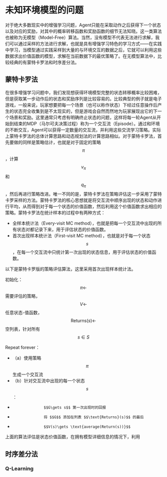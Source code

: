 # 未知环境模型的问题

对于绝大多数现实中的增强学习问题，Agent只能在采取动作之后获得下一个状态以及对应的奖励，对其中的概率转移函数和奖励函数的细节无法知晓。这一类算法也被称为无模型（Model-Free）算法。当然，没有模型不代表无法进行求解，我们可以通过采样的方法进行求解，也就是具有增强学习特色的学习方式——在实践中学习，当模型通过实践采样到大量的与环境交互的数据之后，它就可以利用这些数据求出价值函数的模型，求解在当前数据下的最优策略了。在无模型算法中，比较经典的有蒙特卡罗法和时序差分法。

## 蒙特卡罗法

在很多增强学习问题中，我们发现想获得环境模型完整的状态转移概率比较困难，但是获取某一步动作后的状态和奖励序列是比较容易的。比较典型的例子就是电子游戏，一般来说，玩家想要把每一个场景（也可以称作状态）下经过任意操作后产生的状态完全收集到是不太现实的，但是游戏会自然而然地为玩家展现出它的下一个场景和奖励。这里通常只考虑有明确终止状态的问题，这样将每一轮Agent从开始到结束的MDP（马尔可夫决策过程）称为一个交互流（Episode）。通过和环境的不断交互，Agent可以获得一定数量的交互流，并利用这些交流学习策略。实际上蒙特卡罗法的总体计算思路和动态规划法的计算思路相似。对于蒙特卡罗法，首先要做的同样是策略估计，也就是对于固定的策略 $$\pi$$ ，计算 $$v_\pi$$ 和 $$q_\pi$$ ，然后再进行策略改进。唯一不同的是，蒙特卡罗法在策略评估这一步采用了蒙特卡罗采样的方法。蒙特卡罗法的核心思想就是将交互流中顺序出现的状态和动作进行平均，从而得到对于每一个状态的价值函数，然后利用这个价值函数求出相应的策略。蒙特卡罗法在统计样本的过程中有两种方式：

* 全样本统计法（Every-visit MC method），也就是把每一个交互流中出现的所有状态对都记录下来，用于评估状态的价值函数。
* 首次出现样本统计法（First-visit MC method），也就是对于每一个状态 $$s$$ ，在每一个交互流中只统计第一次出现的状态信息，用于评估状态的价值函数。

以下是蒙特卡罗版的策略评估算法，这里采用首次出现样本统计法。

初始化： $$\pi\gets$$ 需要评估的策略， $$V\gets$$ 任意状态-值函数， $$\text{Returns}(s)\gets$$ 空列表，针对所有 $$s\in S$$ 

Repeat forever：

* （a）使用策略 $$\pi$$ 生成一个交互流
* （b）针对交互流中出现的每一个状态 $$s$$ ：
*                   $$G\gets s$$ 第一次出现时的回报
*                   将 $$G$$ 添加在列表 $$\text{Returns}(s)$$ 的最后
*                   $$V(s)\gets \text{average(Return(s))}$$ 

上面的算法评估是状态价值函数，在拥有模型详细信息的情况下，利用

## 时序差分法

### Q-Learning

